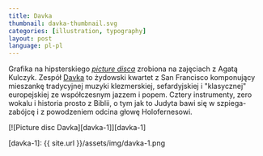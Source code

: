 ```yaml
---
title: Davka
thumbnail: davka-thumbnail.svg
categories: [illustration, typography]
layout: post
language: pl-pl
---
```


Grafika na hipsterskiego [_picture disca_](http://en.wikipedia.org/wiki/Picture_disc) zrobiona na zajęciach z Agatą Kulczyk. Zespół [Davka](http://davkamusic.com) to żydowski kwartet z San Francisco komponujący mieszankę tradycyjnej muzyki klezmerskiej, sefardyjskiej i "klasycznej" europejskiej ze współczesnym jazzem i popem. Cztery instrumenty, zero wokalu i historia prosto z Biblii, o tym jak to Judyta bawi się w szpiega-zabójcę i z powodzeniem odcina głowę Holofernesowi.

[![Picture disc Davka][davka-1]][davka-1]

[davka-1]: {{ site.url }}/assets/img/davka-1.png